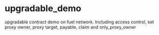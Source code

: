 # upgradable_demo
upgradable contract demo on fuel network. 
Including access control, set proxy owner, proxy target, payable, claim and only_proxy_owner
